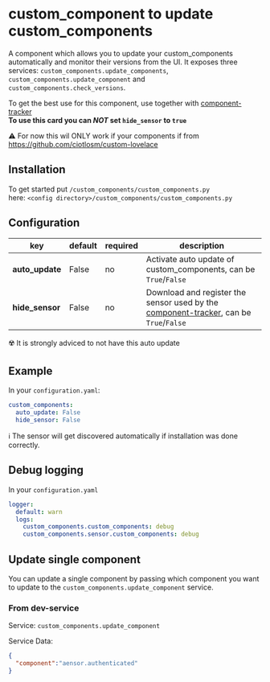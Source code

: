 # custom_component to update custom_components

A component which allows you to update your custom_components automatically and monitor their versions from the UI. It exposes three services: `custom_components.update_components`, `custom_components.update_component` and `custom_components.check_versions`.

To get the best use for this component, use together with [component-tracker](https://github.com/ciotlosm/custom-lovelace/tree/master/component-tracker)\
**To use this card you can _NOT_ set `hide_sensor` to `true`**

⚠️ For now this wil ONLY work if your components if from https://github.com/ciotlosm/custom-lovelace


## Installation
To get started put `/custom_components/custom_components.py`  
here: `<config directory>/custom_components/custom_components.py` 

## Configuration
  
| key | default | required | description
| --- | --- | --- | ---
| **auto_update** | False | no | Activate auto update of custom_components, can be `True`/`False`
| **hide_sensor** | False | no | Download and register the sensor used by the [component-tracker](https://github.com/ciotlosm/custom-lovelace/tree/master/component-tracker), can be `True`/`False`

☢️ It is strongly adviced to not have this auto update

## Example

In your `configuration.yaml`:

```yaml
custom_components:
  auto_update: False
  hide_sensor: False
```

ℹ️ The sensor will get discovered automatically if installation was done correctly.

## Debug logging

In your `configuration.yaml`

```yaml
logger:
  default: warn
  logs:
    custom_components.custom_components: debug
    custom_components.sensor.custom_components: debug
```

## Update single component

You can update a single component by passing which component you want to update to the  `custom_components.update_component` service.

### From dev-service

Service:
`custom_components.update_component`

Service Data:

```json
{
  "component":"aensor.authenticated"
}
```
